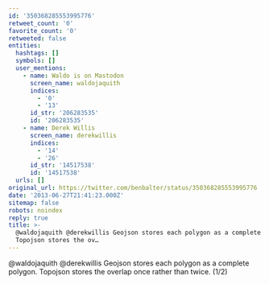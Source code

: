 ```yaml
---
id: '350368285553995776'
retweet_count: '0'
favorite_count: '0'
retweeted: false
entities:
  hashtags: []
  symbols: []
  user_mentions:
    - name: Waldo is on Mastodon
      screen_name: waldojaquith
      indices:
        - '0'
        - '13'
      id_str: '206283535'
      id: '206283535'
    - name: Derek Willis
      screen_name: derekwillis
      indices:
        - '14'
        - '26'
      id_str: '14517538'
      id: '14517538'
  urls: []
original_url: https://twitter.com/benbalter/status/350368285553995776
date: '2013-06-27T21:41:23.000Z'
sitemap: false
robots: noindex
reply: true
title: >-
  @waldojaquith @derekwillis Geojson stores each polygon as a complete polygon.
  Topojson stores the ov…
---
```


@waldojaquith @derekwillis Geojson stores each polygon as a complete polygon. Topojson stores the overlap once rather than twice. (1/2)